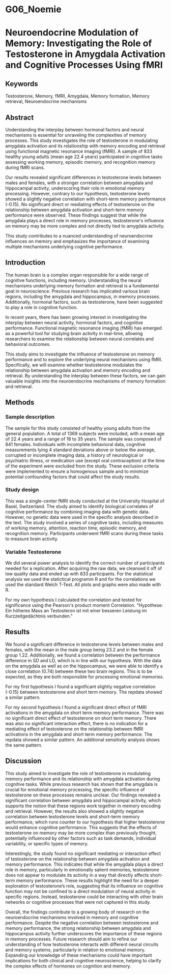 # G06_Noemie


# Neuroendocrine Modulation of Memory: Investigating the Role of Testosterone in Amygdala Activation and Cognitive Processes Using fMRI

## Keywords 
Testosterone, Memory, fMRI, Amygdala, Memory formation, Memory retrieval, Neuroendocrine mechanisms

## Abstract
Understanding the interplay between hormonal factors and neural mechanisms is essential for unraveling the complexities of memory processes. This study investigates the role of testosterone in modulating amygdala activation and its relationship with memory encoding and retrieval using functional magnetic resonance imaging (fMRI). A sample of 833 healthy young adults (mean age 22.4 years) participated in cognitive tasks assessing working memory, episodic memory, and recognition memory during fMRI scans.

Our results revealed significant differences in testosterone levels between males and females, with a stronger correlation between amygdala and hippocampal activity, underscoring their role in emotional memory processing. However, contrary to our hypothesis, testosterone levels showed a slightly negative correlation with short-term memory performance (-0.15). No significant direct or mediating effects of testosterone on the relationship between amygdala activation and short-term memory performance were observed. These findings suggest that while the amygdala plays a direct role in memory processes, testosterone's influence on memory may be more complex and not directly tied to amygdala activity.

This study contributes to a nuanced understanding of neuroendocrine influences on memory and emphasizes the importance of examining multiple mechanisms underlying cognitive performance.

## Introduction
The human brain is a complex organ responsible for a wide range of cognitive functions, including memory. Understanding the neural mechanisms underlying memory formation and retrieval is a fundamental goal in neuroscience. Previous research has implicated various brain regions, including the amygdala and hippocampus, in memory processes. Additionally, hormonal factors, such as testosterone, have been suggested to play a role in cognitive function.

In recent years, there has been growing interest in investigating the interplay between neural activity, hormonal factors, and cognitive performance. Functional magnetic resonance imaging (fMRI) has emerged as a powerful tool for studying brain activity in real-time, allowing researchers to examine the relationship between neural correlates and behavioral outcomes.

This study aims to investigate the influence of testosterone on memory performance and to explore the underlying neural mechanisms using fMRI. Specifically, we will examine whether testosterone modulates the relationship between amygdala activation and memory encoding and retrieval. By understanding the interplay between these factors, we can gain valuable insights into the neuroendocrine mechanisms of memory formation and retrieval.

## Methods
### Sample description
The sample for this study consisted of healthy young adults from the general population. A total of 1369 subjects were included, with a mean age of 22.4 years and a range of 18 to 35 years. The sample was composed of 841 females. Individuals with incomplete behavioral data, cognitive measurements lying 4 standard deviations above or below the average, corrupted or incomplete imaging data, a history of neurological or psychiatric illness, or medication use (except oral contraception) at the time of the experiment were excluded from the study. These exclusion criteria were implemented to ensure a homogenous sample and to minimize potential confounding factors that could affect the study results.

### Study design
This was a single-center fMRI study conducted at the University Hospital of Basel, Switzerland. The study aimed to identify biological correlates of cognitive performance by combining imaging data with genetic data. However, no genetic data were used in the specific analysis described in the text.
The study involved a series of cognitive tasks, including measures of working memory, attention, reaction time, episodic memory, and recognition memory. Participants underwent fMRI scans during these tasks to measure brain activity.

### Variable Testosterone



We did several power analysis to idenitfy the correct number of participants needed for a replication. After acquiring the raw data, we cleansed it off of low quality data and ended up with 833 participants. For the statistical analysis we used the statictical programm R and for the correlations we used the standard Welch T-Test. All plots and graphs were also made with R.

For my own hypothesis I calculated the correlation and tested for significance using the Pearson's product moment Correlation. 
"Hypothese: Ein höheres Mass an Testosteron ist mit einer besseren Leistung im Kurzzeitgedächtnis verbunden."

## Results
We found a significant difference in testosterone levels between males and females, with the mean in the male group being 23.2 and in the female group 1.22. Additionally, we found a correlation between the performance difference in SD and LD, which is in line with our hypothesis. With the data on the amygdala as well as on the hippocampus, we were able to identify a close correlation (0.74) between these two brain regions. This is to be expected, as they are both responsible for processing emotional memories.

For my first hypothesis I found a significant slightly negative correlation (-0.15) between testosterone and short term memory. The repdata showed a similar pattern. 

For my second hypothesis I found a significant direct effect of fMRI activations in the amygdala on short term memory performance. There was no significant direct effect of testosterone on short term memory. There was also no significant interaction effect, there is no indication for a mediating effect of testosterone on the relationship between fMRI activations in the amygdala and short term memory performance. The repdata showed a similar pattern. An additional sensitivity analysis shows the same pattern.


## Discussion
This study aimed to investigate the role of testosterone in modulating memory performance and its relationship with amygdala activation during cognitive tasks. While previous research has shown that the amygdala is crucial for emotional memory processing, the specific influence of testosterone on these processes remains unclear. Our findings revealed a significant correlation between amygdala and hippocampal activity, which supports the notion that these regions work together in memory encoding and retrieval. However, the results also showed a slightly negative correlation between testosterone levels and short-term memory performance, which runs counter to our hypothesis that higher testosterone would enhance cognitive performance. This suggests that the effects of testosterone on memory may be more complex than previously thought, potentially influenced by other factors such as task demands, individual variability, or specific types of memory.

Interestingly, the study found no significant mediating or interaction effect of testosterone on the relationship between amygdala activation and memory performance. This indicates that while the amygdala plays a direct role in memory, particularly in emotionally salient memories, testosterone does not appear to modulate its activity in a way that directly affects short-term memory performance. These results highlight the need for a deeper exploration of testosterone’s role, suggesting that its influence on cognitive function may not be confined to a direct modulation of neural activity in specific regions. Instead, testosterone could be interacting with other brain networks or cognitive processes that were not captured in this study.

Overall, the findings contribute to a growing body of research on the neuroendocrine mechanisms involved in memory and cognitive performance. Despite the negative correlation between testosterone and memory performance, the strong relationship between amygdala and hippocampus activity further underscores the importance of these regions in memory processes. Future research should aim to refine our understanding of how testosterone interacts with different neural circuits and memory systems, particularly in relation to emotional memory. Expanding our knowledge of these mechanisms could have important implications for both clinical and cognitive neuroscience, helping to clarify the complex effects of hormones on cognition and memory.












